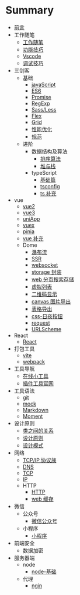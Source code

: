 # Summary

* [前言](README.md)
* 工作随笔
    * [工作随笔](工作随笔/工作随笔.md)
    * [功能技巧](工作随笔/功能技巧.md)
    * [Vscode](工作随笔/Vscode.md)
    * [调试技巧](工作随笔/test.md)
* 三剑客
    * 基础
        * [javaScript](三剑客/基础/javaScript.md)
        * [ES6](三剑客/基础/ES6.md)
        * [Promise](三剑客/基础/Promise.md)
        * [RegExp](三剑客/基础/RegExp.md)
        * [Sass/Less](三剑客/基础/Sass'Less.md)
        * [Flex](三剑客/基础/Flex.md)
        * [Grid](三剑客/基础/Grid.md)
        * [性能优化](三剑客/基础/性能优化.md)
        * [规范](规范/规范.md)
    * 进阶
        * 数据结构及算法
            * [排序算法](三剑客/进阶/数据结构及算法/排序算法.md)
            * [堆与栈](三剑客/进阶/数据结构及算法/堆与栈.md)
        * typeScript
            * [基础篇](三剑客/进阶/TypeScript/基础篇.md)
            * [tsconfig](三剑客/进阶/TypeScript/tsconfig.md)
            * [ts 补充](三剑客/进阶/TypeScript/ts补充.md)
* vue
    * [vue2](vue/vue2.md)
    * [vue3](vue/vue3.md)
    * [uniApp](vue/uniApp.md)
    * [vuex](vue/vuex.md)
    * [pinia](vue/pinia.md)
    * [vue 补充](vue/vue补充.md)
    * Dome
        * [瀑布流](vue/Dome/瀑布流.md)
        * [SSR](vue/Dome/SSR.md)
        * [websocket](vue/Dome/websocket.md)
        * [storage 封装](vue/Dome/storage封装.md)
        * [web 分页搜索存储](vue/Dome/web分页搜索存储.md)
        * [虚拟列表](vue/Dome/虚拟列表.md)
        * [二维码显示](vue/Dome/二维码显示.md)
        * [canvas 图片导出](vue/Dome/canvas图片导出.md)
        * [表格导出](vue/Dome/表格导出.md)
        * [css-日夜按钮](vue/Dome/css-日夜按钮.md)
        * [request](vue/Dome/request.md)
        * [URLScheme](vue/Dome/URLScheme.md)
* React
    * [React](React/React.md)
* 打包工具
    * [vite](打包工具/vite.md)
    * [webpack](打包工具/webpack.md)
* 工具导航
    * [在线小工具](工具导航/在线小工具.md)
    * [插件工具官网](工具导航/插件工具官网.md)
* 工具语法
    * [git](工具语法/git.md)
    * [mock](工具语法/mockjs.md)
    * [Markdown](工具语法/Markdown.md)
    * [Moment](工具语法/Moment.md)
* 设计原则
    * [类之间的关系](设计原则/类之间的关系.md)
    * [设计原则](设计原则/设计原则.md)
    * [设计模式](设计原则/设计模式.md)
* 网络
    * [TCP/IP 协议族](网络/TCP&IP协议族.md)
    * [DNS](网络/DNS.md)
    * [TCP](网络/TCP.md)
    * [IP](网络/IP.md)
    * HTTP
        * [HTTP](网络/HTTP/HTTP.md)
        * [web 缓存](网络/HTTP/web缓存.md)
* 微信
    * 公众号
        * [微信公众号](微信/公众号/微信公众号.md)
    * 小程序
        * [小程序](微信/小程序/小程序.md)
* 前端安全
    * 数据加密
* 服务器端
    * node
        * [node-基础](服务器端/node/node基础.md)
    * 代理
        * [ngin](服务器端/代理/ngin.md)

